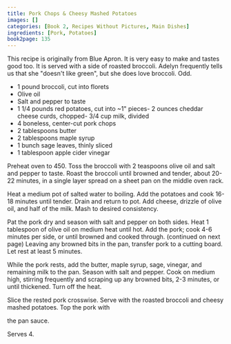 ```yaml
---
title: Pork Chops & Cheesy Mashed Potatoes
images: []
categories: [Book 2, Recipes Without Pictures, Main Dishes]
ingredients: [Pork, Potatoes]
book2page: 135
---
```


This recipe is originally from Blue Apron. It is very easy to make and tastes good too. It is served with a side of roasted broccoli. Adelyn frequently tells us that she "doesn't like green", but she does love broccoli. Odd. 

- 1 pound broccoli, cut into florets
- Olive oil
- Salt and pepper to taste
- 1 1/4 pounds red potatoes, cut into ~1" pieces- 2 ounces cheddar cheese curds, chopped- 3/4 cup milk, divided
- 4 boneless, center-cut pork chops
- 2 tablespoons butter
- 2 tablespoons maple syrup
- 1 bunch sage leaves, thinly sliced
- 1 tablespoon apple cider vinegar

Preheat oven to 450. Toss the broccoli with 2 teaspoons olive oil and salt and pepper to taste. Roast the broccoli until browned and tender, about 20-22 minutes, in a single layer spread on a sheet pan on the middle oven rack. 

Heat a medium pot of salted water to boiling. Add the potatoes and cook 16-18 minutes until tender. Drain and return to pot. Add cheese, drizzle of olive oil, and half of the milk. Mash to desired consistency. 

Pat the pork dry and season with salt and pepper on both sides. Heat 1 tablespoon of olive oil on medium heat until hot. Add the pork; cook 4-6 minutes per side, or until browned and cooked through. (continued on next page)
Leaving any browned bits in the pan, transfer pork to a cutting board. Let rest at least 5 minutes. 

While the pork rests, add the butter, maple syrup, sage, vinegar, and remaining milk to the pan. Season with salt and pepper. Cook on medium high, stirring frequently and scraping up any browned bits, 2-3 minutes, or until thickened. Turn off the heat. 

Slice the rested pork crosswise. Serve with the roasted broccoli and cheesy mashed potatoes. Top the pork with 

the pan sauce. 

Serves 4.